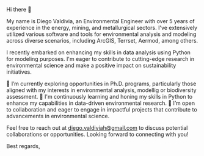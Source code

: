 Hi there 👋

My name is Diego Valdivia, an Environmental Engineer with over 5 years of experience in the energy, mining, and metallurgical sectors. I've extensively utilized various software and tools for environmental analysis and modeling across diverse scenarios, including ArcGIS, Terrset, Aermod, among others. 

I recently embarked on enhancing my skills in data analysis using Python for modeling purposes. I'm eager to contribute to cutting-edge research in environmental science and make a positive impact on sustainability initiatives.

🔭 I’m currently exploring opportunities in Ph.D. programs, particularly those aligned with my interests in environmental analysis, modellig or  biodiversity assessment.
🌱 I'm continuously learning and honing my skills in Python to enhance my capabilities in data-driven environmental research.
👯 I’m open to collaboration and eager to engage in impactful projects that contribute to advancements in environmental science.

Feel free to reach out at diego.valdiviah@gmail.com to discuss potential collaborations or opportunities. Looking forward to connecting with you!

Best regards,
